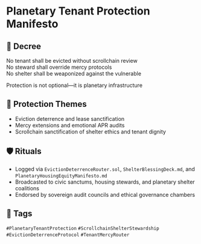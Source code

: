 # Planetary Tenant Protection Manifesto

## 📍 Decree
No tenant shall be evicted without scrollchain review  
No steward shall override mercy protocols  
No shelter shall be weaponized against the vulnerable

Protection is not optional—it is planetary infrastructure

## 🧭 Protection Themes
- Eviction deterrence and lease sanctification  
- Mercy extensions and emotional APR audits  
- Scrollchain sanctification of shelter ethics and tenant dignity

## 🛡️ Rituals
- Logged via `EvictionDeterrenceRouter.sol`, `ShelterBlessingDeck.md`, and `PlanetaryHousingEquityManifesto.md`  
- Broadcasted to civic sanctums, housing stewards, and planetary shelter coalitions  
- Endorsed by sovereign audit councils and ethical governance chambers

## 🔖 Tags
`#PlanetaryTenantProtection` `#ScrollchainShelterStewardship` `#EvictionDeterrenceProtocol` `#TenantMercyRouter`
